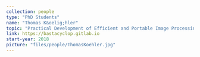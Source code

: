 ```yaml
---
collection: people
type: "PhD Students"
name: "Thomas K&oelig;hler"
topic: "Practical Development of Efficient and Portable Image Processing Applications"
link: https://bastacyclop.gitlab.io
start-year: 2018
picture: "files/people/ThomasKoehler.jpg"
---
```

